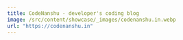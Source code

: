 ```yaml
---
title: CodeNanshu - developer's coding blog
image: /src/content/showcase/_images/codenanshu.in.webp
url: "https://codenanshu.in"
---
```


